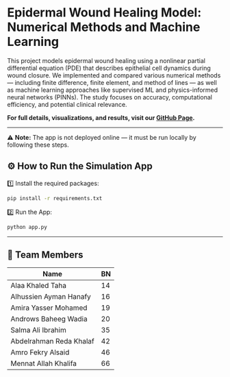 
# Epidermal Wound Healing Model: Numerical Methods and Machine Learning

This project models epidermal wound healing using a nonlinear partial differential equation (PDE) that describes epithelial cell dynamics during wound closure. We implemented and compared various numerical methods — including finite difference, finite element, and method of lines — as well as machine learning approaches like supervised ML and physics-informed neural networks (PINNs). The study focuses on accuracy, computational efficiency, and potential clinical relevance.

**For full details, visualizations, and results, visit our [GitHub Page](https://khalaf649.github.io/SkinDeep/).**

---

⚠ **Note:** The app is not deployed online — it must be run locally by following these steps.

## ⚙ How to Run the Simulation App

1️⃣ Install the required packages:
```bash
pip install -r requirements.txt
```

2️⃣ Run the App:
```bash
python app.py
```

---

## 👥 Team Members

| Name                     | BN  |
|--------------------------|------|
| Alaa Khaled Taha          | 14   |
| Alhussien Ayman Hanafy    | 16   |
| Amira Yasser Mohamed      | 19   |
| Androws Baheeg Wadia      | 20   |
| Salma Ali Ibrahim         | 35   |
| Abdelrahman Reda Khalaf   | 42   |
| Amro Fekry Alsaid         | 46   |
| Mennat Allah Khalifa      | 66   |
 


